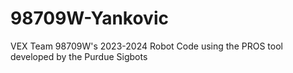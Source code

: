 # 98709W-Yankovic
VEX Team 98709W's 2023-2024 Robot Code using the PROS tool developed by the Purdue Sigbots
